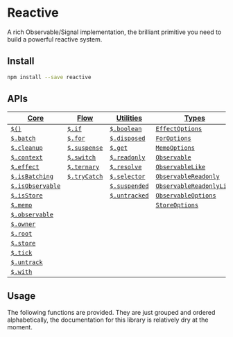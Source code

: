 # Reactive


A rich Observable/Signal implementation, the brilliant primitive you need to build a powerful reactive system.

## Install

```sh
npm install --save reactive
```

## APIs

| [Core](./)                     | [Flow](./)             | [Utilities](./)     | [Types](./)                                     |
| --------------------------------- | ------------------------- | --------------------------- | --------------------------------------------------- |
| [`$()`](./#s)                    | [`$.if`](./#if)             | [`$.boolean`](./#boolean)     | [`EffectOptions`](./#effectoptions)                   |
| [`$.batch`](./#batch)               | [`$.for`](./#for)           | [`$.disposed`](./#disposed)   | [`ForOptions`](./#foroptions)                         |
| [`$.cleanup`](./#cleanup)           | [`$.suspense`](./#suspense) | [`$.get`](./#get)             | [`MemoOptions`](./#memooptions)                       |
| [`$.context`](./#context)           | [`$.switch`](./#switch)     | [`$.readonly`](./#readonly)   | [`Observable`](./#observable)                         |
| [`$.effect`](./#effect)             | [`$.ternary`](./#ternary)   | [`$.resolve`](./#resolve)     | [`ObservableLike`](./#observablelike)                 |
| [`$.isBatching`](./#isbatching)     | [`$.tryCatch`](./#trycatch) | [`$.selector`](./#selector)   | [`ObservableReadonly`](./#observablereadonly)         |
| [`$.isObservable`](./#isobservable) |                           | [`$.suspended`](./#suspended) | [`ObservableReadonlyLike`](./#observablereadonlylike) |
| [`$.isStore`](./#isstore)           |                           | [`$.untracked`](./#untracked) | [`ObservableOptions`](./#observableoptions)           |
| [`$.memo`](./#memo)                 |                           |                             | [`StoreOptions`](./#storeoptions)                     |
| [`$.observable`](./#observable)     |                           |                             |                                                     |
| [`$.owner`](./#owner)               |                           |                             |                                                     |
| [`$.root`](./#root)                 |                           |                             |                                                     |
| [`$.store`](./#store)               |                           |                             |                                                     |
| [`$.tick`](./#tick)                 |                           |                             |                                                     |
| [`$.untrack`](./#untrack)           |                           |                             |                                                     |
| [`$.with`](./#with)                 |                           |                             |                                                     |

## Usage

The following functions are provided. They are just grouped and ordered alphabetically, the documentation for this library is relatively dry at the moment.

